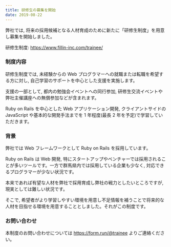 ```yaml
---
title: 研修生の募集を開始
date: 2019-08-22
---
```


弊社では, 将来の採用候補となる人材育成のために新たに「研修生制度」を用意し募集を開始しました。

研修生制度: https://www.fillin-inc.com/trainee/

### 制度内容

研修生制度では, 未経験からの Web プログラマーへの就職または転職を希望する方に対し, 自己学習のサポートを中心とした支援を実施します。

支援の一部として, 都内の勉強会イベントへの同行参加, 研修生交流イベントや弊社主催講座への無償参加などが含まれます。

Ruby on Rails を中心とした Web アプリケーション開発, クライアントサイドの JavaScript や基本的な開発手法までを 1 年程度(最長 2 年を予定)で学習していただきます。

### 背景

弊社では Web フレームワークとして Ruby on Rails を採用しています。

Ruby on Rails は Web 開発, 特にスタートアップやベンチャーでは採用されることが多いツールです。一方で群馬県内では採用している企業も少なく, 対応できるプログラマーが少ない状況です。

本来であれば有望な人材を弊社で採用育成し弊社の戦力としたいところですが, 現実としては難しい状況です。

そこで, 希望者がより学習しやすい環境を用意し不足情報を補うことで将来的な人材を目指せる環境を用意することとしました。それがこの制度です。

### お問い合わせ

本制度のお問い合わせについては https://form.run/@trainee よりご連絡ください。

